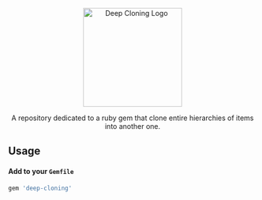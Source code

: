 <p align="center">
  <img src="https://i.imgur.com/mZI1ECO.png" alt="Deep Cloning Logo" width="200" height="200"/>
</p>

<p align="center">
A repository dedicated to a ruby gem that clone entire hierarchies of items into another one.
</p>


## Usage

#### Add to your `Gemfile`

```ruby
gem 'deep-cloning'
```
